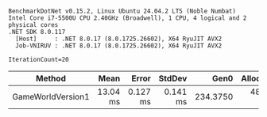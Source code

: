 ```

BenchmarkDotNet v0.15.2, Linux Ubuntu 24.04.2 LTS (Noble Numbat)
Intel Core i7-5500U CPU 2.40GHz (Broadwell), 1 CPU, 4 logical and 2 physical cores
.NET SDK 8.0.117
  [Host]     : .NET 8.0.17 (8.0.1725.26602), X64 RyuJIT AVX2
  Job-VNIRUV : .NET 8.0.17 (8.0.1725.26602), X64 RyuJIT AVX2

IterationCount=20  

```
| Method            | Mean     | Error    | StdDev   | Gen0     | Allocated |
|------------------ |---------:|---------:|---------:|---------:|----------:|
| GameWorldVersion1 | 13.04 ms | 0.127 ms | 0.141 ms | 234.3750 | 489.01 KB |
